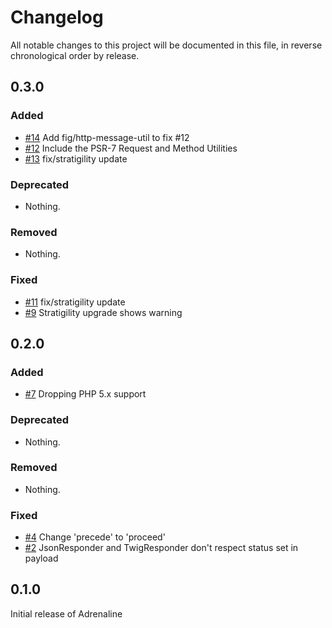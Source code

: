 # Changelog

All notable changes to this project will be documented in this file, in reverse chronological order by release.

## 0.3.0

### Added

- [#14](https://github.com/bitExpert/adrenaline/pull/14) Add fig/http-message-util to fix #12
- [#12](https://github.com/bitExpert/adrenaline/issues/12) Include the PSR-7 Request and Method Utilities
- [#13](https://github.com/bitExpert/adrenaline/issues/13) fix/stratigility update

### Deprecated

- Nothing.

### Removed

- Nothing.

### Fixed

- [#11](https://github.com/bitExpert/adrenaline/issues/11) fix/stratigility update
- [#9](https://github.com/bitExpert/adrenaline/issues/9) Stratigility upgrade shows warning

## 0.2.0

### Added

- [#7](https://github.com/bitExpert/adrenaline/pull/7) Dropping PHP 5.x support

### Deprecated

- Nothing.

### Removed

- Nothing.

### Fixed

-  [#4](https://github.com/bitExpert/adrenaline/pull/4) Change 'precede' to 'proceed'
-  [#2](https://github.com/bitExpert/adrenaline/issues/2) JsonResponder and TwigResponder don't respect status set in payload

## 0.1.0

Initial release of Adrenaline
